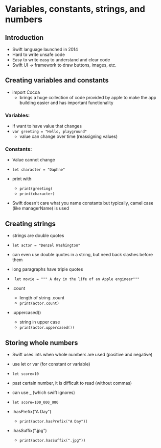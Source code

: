 # Variables, constants, strings, and numbers

## Introduction
- Swift language launched in 2014
- Hard to write unsafe code
- Easy to write easy to understand and clear code
- Swift UI -> framework to draw buttons, images, etc.
 
## Creating variables and constants
- import Cocoa
  - brings a huge collection of code provided by apple to make the app building easier and has important functionality
### Variables:
- If want to have value that changes
- `var greeting = "Hello, playground"`
    - value can change over time (reassigning values)
 
### Constants:
- Value cannot change
- `let character = "Daphne"`

- print with
    - `print(greeting)`
    - `print(character)`

- Swift doesn't care what you name constants but typically, camel case (like managerName) is used

## Creating strings
- strings are double quotes
- `let actor = "Denzel Washington"`
- can even use double quotes in a string, but need back slashes before them
- long paragraphs have triple quotes
- ` let movie = """ A day in the life of an Apple engineer"""`

- .count
    - length of string .count
    - `print(actor.count)`

- .uppercased()
    - string in upper case
    - `print(actor.uppercased())`

## Storing whole numbers
- Swift uses ints when whole numbers are used (positive and negative)
- use let or var (for constant or variable)

- `let score=10`

- past certain number, it is difficult to read (without commas)
- can use _ (which swift ignores)
- `let score=100_000_000`
  
- .hasPrefix("A Day")
    - `print(actor.hasPrefix("A Day"))`

- .hasSuffix(".jpg")
    - `print(actor.hasSuffix(".jpg"))`
 

